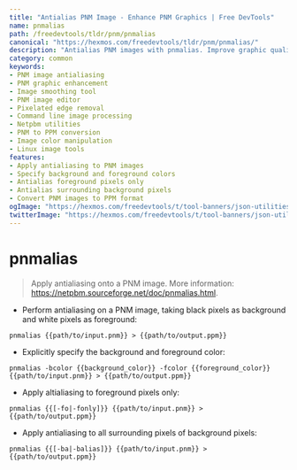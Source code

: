 ```yaml
---
title: "Antialias PNM Image - Enhance PNM Graphics | Free DevTools"
name: pnmalias
path: /freedevtools/tldr/pnm/pnmalias
canonical: "https://hexmos.com/freedevtools/tldr/pnm/pnmalias/"
description: "Antialias PNM images with pnmalias. Improve graphic quality by smoothing pixelated edges and specify foreground/background colors. Free online tool, no registration required."
category: common
keywords:
- PNM image antialiasing
- PNM graphic enhancement
- Image smoothing tool
- PNM image editor
- Pixelated edge removal
- Command line image processing
- Netpbm utilities
- PNM to PPM conversion
- Image color manipulation
- Linux image tools
features:
- Apply antialiasing to PNM images
- Specify background and foreground colors
- Antialias foreground pixels only
- Antialias surrounding background pixels
- Convert PNM images to PPM format
ogImage: "https://hexmos.com/freedevtools/t/tool-banners/json-utilities-banner.png"
twitterImage: "https://hexmos.com/freedevtools/t/tool-banners/json-utilities-banner.png"
---
```


# pnmalias

> Apply antialiasing onto a PNM image.
> More information: <https://netpbm.sourceforge.net/doc/pnmalias.html>.

- Perform antialiasing on a PNM image, taking black pixels as background and white pixels as foreground:

`pnmalias {{path/to/input.pnm}} > {{path/to/output.ppm}}`

- Explicitly specify the background and foreground color:

`pnmalias -bcolor {{background_color}} -fcolor {{foreground_color}} {{path/to/input.pnm}} > {{path/to/output.ppm}}`

- Apply altialiasing to foreground pixels only:

`pnmalias {{[-fo|-fonly]}} {{path/to/input.pnm}} > {{path/to/output.ppm}}`

- Apply antialiasing to all surrounding pixels of background pixels:

`pnmalias {{[-ba|-balias]}} {{path/to/input.pnm}} > {{path/to/output.ppm}}`
